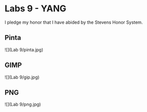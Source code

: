 # Labs 9 - YANG
I pledge my honor that I have abided by the Stevens Honor System.

## Pinta
![](Lab 9/pinta.jpg)

## GIMP
![](Lab 9/gip.jpg)

## PNG
![](Lab 9/png.jpg)
